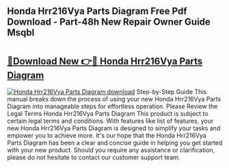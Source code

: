 ## Honda Hrr216Vya Parts Diagram Free Pdf Download - Part-48h New Repair Owner Guide Msqbl

# <h2><a href="http://dfjus5.blite.top/?on=Honda+Hrr216Vya+Parts+Diagram">🔗Download New 👉🔴 Honda Hrr216Vya Parts Diagram</a></h2>

[![Honda Hrr216Vya Parts Diagram download](https://i.imgur.com/lujVjoI.png)](http://dfjus5.blite.top/?on=Honda+Hrr216Vya+Parts+Diagram)
Step-by-Step Guide This manual breaks down the process of using your new Honda Hrr216Vya Parts Diagram into manageable steps for effortless operation. Please Review the Legal Terms Honda Hrr216Vya Parts Diagram This product is subject to certain legal terms and conditions. With features like list of features, your new Honda Hrr216Vya Parts Diagram is designed to simplify your tasks and empower you to achieve more. It's our hope that the Honda Hrr216Vya Parts Diagram has been a clear and concise guide in helping you get started with your new product. Should you require any assistance or clarification, please do not hesitate to contact our customer support team.
